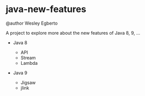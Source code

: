 # java-new-features
@author Wesley Egberto

A project to explore more about the new features of Java 8, 9, ...

* Java 8
  * API
  * Stream
  * Lambda
  
* Java 9
  * Jigsaw
  * jlink
